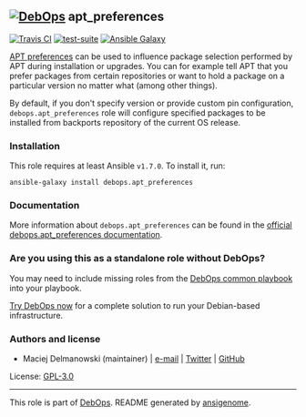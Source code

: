 ## [![DebOps](https://debops.org/images/debops-small.png)](https://debops.org) apt_preferences

<!-- This file was generated by Ansigenome. Do not edit this file directly but
     instead have a look at the files in the ./meta/ directory. -->

[![Travis CI](https://img.shields.io/travis/debops/ansible-apt_preferences.svg?style=flat)](https://travis-ci.org/debops/ansible-apt_preferences)
[![test-suite](https://img.shields.io/badge/test--suite-ansible--apt__preferences-blue.svg?style=flat)](https://github.com/debops/test-suite/tree/master/ansible-apt_preferences/)
[![Ansible Galaxy](https://img.shields.io/badge/galaxy-debops.apt_preferences-660198.svg?style=flat)](https://galaxy.ansible.com/debops/apt_preferences)


[APT preferences](https://wiki.debian.org/AptPreferences)
can be used to influence package selection performed by
APT during installation or upgrades. You can for example tell APT that you
prefer packages from certain repositories or want to hold a package on
a particular version no matter what (among other things).

By default, if you don't specify version or provide custom pin configuration,
`debops.apt_preferences` role will configure specified packages to be installed from
backports repository of the current OS release.

### Installation

This role requires at least Ansible `v1.7.0`. To install it, run:

```Shell
ansible-galaxy install debops.apt_preferences
```

### Documentation

More information about `debops.apt_preferences` can be found in the
[official debops.apt_preferences documentation](https://docs.debops.org/en/latest/ansible/roles/ansible-apt_preferences/docs/).



### Are you using this as a standalone role without DebOps?

You may need to include missing roles from the [DebOps common
playbook](https://github.com/debops/debops-playbooks/blob/master/playbooks/common.yml)
into your playbook.

[Try DebOps now](https://debops.org/) for a complete solution to run your Debian-based infrastructure.





### Authors and license

- Maciej Delmanowski (maintainer) | [e-mail](mailto:drybjed@gmail.com) | [Twitter](https://twitter.com/drybjed) | [GitHub](https://github.com/drybjed)

License: [GPL-3.0](https://tldrlegal.com/license/gnu-general-public-license-v3-%28gpl-3%29)

***

This role is part of [DebOps](https://debops.org/). README generated by [ansigenome](https://github.com/nickjj/ansigenome/).
